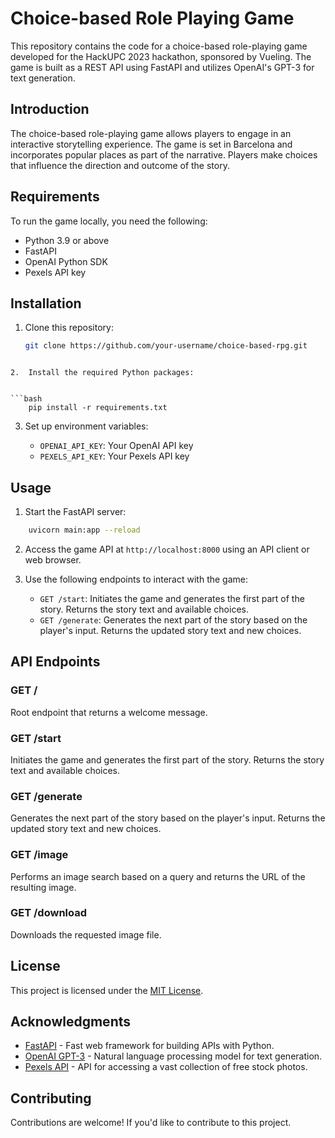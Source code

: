# Choice-based Role Playing Game

This repository contains the code for a choice-based role-playing game developed for the HackUPC 2023 hackathon, sponsored by Vueling. The game is built as a REST API using FastAPI and utilizes OpenAI's GPT-3 for text generation.

## Introduction

The choice-based role-playing game allows players to engage in an interactive storytelling experience. The game is set in Barcelona and incorporates popular places as part of the narrative. Players make choices that influence the direction and outcome of the story.

## Requirements

To run the game locally, you need the following:

- Python 3.9 or above
- FastAPI
- OpenAI Python SDK
- Pexels API key

## Installation

1. Clone this repository:

   ```bash
   git clone https://github.com/your-username/choice-based-rpg.git
```

2.  Install the required Python packages:
    

```bash    
    pip install -r requirements.txt
```

3.  Set up environment variables:
    
    -   `OPENAI_API_KEY`: Your OpenAI API key
    -   `PEXELS_API_KEY`: Your Pexels API key

## Usage

1.  Start the FastAPI server:
    
```bash
    uvicorn main:app --reload
```

2.  Access the game API at `http://localhost:8000` using an API client or web browser.
    
3.  Use the following endpoints to interact with the game:
    
    -   `GET /start`: Initiates the game and generates the first part of the story. Returns the story text and available choices.
    -   `GET /generate`: Generates the next part of the story based on the player's input. Returns the updated story text and new choices.

## API Endpoints

### GET /

Root endpoint that returns a welcome message.

### GET /start

Initiates the game and generates the first part of the story. Returns the story text and available choices.

### GET /generate

Generates the next part of the story based on the player's input. Returns the updated story text and new choices.

### GET /image

Performs an image search based on a query and returns the URL of the resulting image.

### GET /download

Downloads the requested image file.

## License

This project is licensed under the [MIT License](https://chat.openai.com/LICENSE).

## Acknowledgments

-   [FastAPI](https://fastapi.tiangolo.com/) - Fast web framework for building APIs with Python.
-   [OpenAI GPT-3](https://openai.com/) - Natural language processing model for text generation.
-   [Pexels API](https://www.pexels.com/api/) - API for accessing a vast collection of free stock photos.

## Contributing

Contributions are welcome! If you'd like to contribute to this project.
